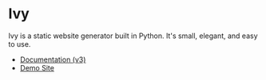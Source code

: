 # Ivy

Ivy is a static website generator built in Python. It's small, elegant, and easy to use.

* [Documentation (v3)](http://www.dmulholl.com/docs/ivy/v3/)
* [Demo Site](http://www.dmulholl.com/demos/ivy/)

